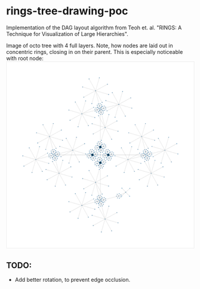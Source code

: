 # rings-tree-drawing-poc
Implementation of the DAG layout algorithm from Teoh et. al. "RINGS: A Technique for Visualization of Large Hierarchies".

Image of octo tree with 4 full layers. Note, how nodes are laid out in concentric rings, closing in on their parent. This is especially noticeable with root node:
![4 layers of otcto tree](tree.png)

## TODO:
* Add better rotation, to prevent edge occlusion.
